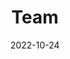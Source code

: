 ---
title: Team
date: 2022-10-24

type: landing

sections:
  - block: people
    content:
      title: Meet the Team
      # Choose which groups/teams of users to display.
      #   Edit `user_groups` in each user's profile to add them to one or more of these groups.
      user_groups:
          - Principal Investigators
          - Team Member
          - Collaborators
          - Postdocs
          - Students
          - Administration
      sort_by: Params.last_name
      sort_ascending: true
    design:
      show_interests: false
      show_organizations: true
      show_role: false
      show_social: true
---